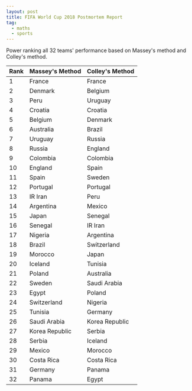 ```yaml
---
layout: post
title: FIFA World Cup 2018 Postmortem Report
tag:
  - maths
  - sports
---
```


Power ranking all 32 teams' performance based on Massey's method and Colley's method.

|Rank|Massey's Method|Colley's Method|
|---|---|---|
|1|France|France
|2|Denmark|Belgium|
|3|Peru|Uruguay|
|4|Croatia|Croatia|
|5|Belgium|Denmark|
|6|Australia|Brazil|
|7|Uruguay|Russia|
|8|Russia|England|
|9|Colombia|Colombia|
|10|England|Spain|
|11|Spain|Sweden|
|12|Portugal|Portugal|
|13|IR Iran|Peru|
|14|Argentina|Mexico|
|15|Japan|Senegal|
|16|Senegal|IR Iran|
|17|Nigeria|Argentina|
|18|Brazil|Switzerland|
|19|Morocco|Japan|
|20|Iceland|Tunisia|
|21|Poland|Australia|
|22|Sweden|Saudi Arabia|
|23|Egypt|Poland|
|24|Switzerland|Nigeria|
|25|Tunisia|Germany|
|26|Saudi Arabia|Korea Republic|
|27|Korea Republic|Serbia|
|28|Serbia|Iceland|
|29|Mexico|Morocco|
|30|Costa Rica|Costa Rica|
|31|Germany|Panama|
|32|Panama|Egypt|
